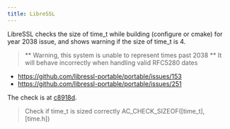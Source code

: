 ```yaml
---
title: LibreSSL
---
```

LibreSSL checks the size of time_t while building (configure or cmake)
for year 2038 issue, and shows warning if the size of time_t is 4.

> ** Warning, this system is unable to represent times past 2038
> ** It will behave incorrectly when handling valid RFC5280 dates

* https://github.com/libressl-portable/portable/issues/153
* https://github.com/libressl-portable/portable/issues/251

The check is at [c8918d].

> Check if time_t is sized correctly
> AC_CHECK_SIZEOF([time_t], [time.h])

[c8918d]:https://github.com/libressl-portable/portable/commit/c8918dd0be1bbadfcebfc6631bd63f3b3e83befd
